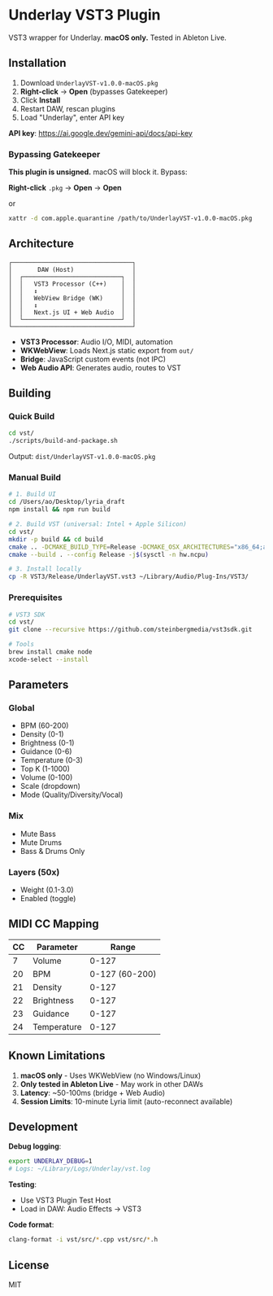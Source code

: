 # Underlay VST3 Plugin

VST3 wrapper for Underlay. **macOS only.** Tested in Ableton Live.

## Installation

1. Download `UnderlayVST-v1.0.0-macOS.pkg`
2. **Right-click** → **Open** (bypasses Gatekeeper)
3. Click **Install**
4. Restart DAW, rescan plugins
5. Load "Underlay", enter API key

**API key**: https://ai.google.dev/gemini-api/docs/api-key

### Bypassing Gatekeeper

**This plugin is unsigned.** macOS will block it. Bypass:

**Right-click** `.pkg` → **Open** → **Open**

or

```bash
xattr -d com.apple.quarantine /path/to/UnderlayVST-v1.0.0-macOS.pkg
```

## Architecture

```
┌─────────────────────────────────┐
│       DAW (Host)                │
│  ┌───────────────────────────┐  │
│  │   VST3 Processor (C++)    │  │
│  │   ↕                       │  │
│  │   WebView Bridge (WK)     │  │
│  │   ↕                       │  │
│  │   Next.js UI + Web Audio  │  │
│  └───────────────────────────┘  │
└─────────────────────────────────┘
```

- **VST3 Processor**: Audio I/O, MIDI, automation
- **WKWebView**: Loads Next.js static export from `out/`
- **Bridge**: JavaScript custom events (not IPC)
- **Web Audio API**: Generates audio, routes to VST

## Building

### Quick Build

```bash
cd vst/
./scripts/build-and-package.sh
```

Output: `dist/UnderlayVST-v1.0.0-macOS.pkg`

### Manual Build

```bash
# 1. Build UI
cd /Users/ao/Desktop/lyria_draft
npm install && npm run build

# 2. Build VST (universal: Intel + Apple Silicon)
cd vst/
mkdir -p build && cd build
cmake .. -DCMAKE_BUILD_TYPE=Release -DCMAKE_OSX_ARCHITECTURES="x86_64;arm64"
cmake --build . --config Release -j$(sysctl -n hw.ncpu)

# 3. Install locally
cp -R VST3/Release/UnderlayVST.vst3 ~/Library/Audio/Plug-Ins/VST3/
```

### Prerequisites

```bash
# VST3 SDK
cd vst/
git clone --recursive https://github.com/steinbergmedia/vst3sdk.git

# Tools
brew install cmake node
xcode-select --install
```

## Parameters

### Global
- BPM (60-200)
- Density (0-1)
- Brightness (0-1)
- Guidance (0-6)
- Temperature (0-3)
- Top K (1-1000)
- Volume (0-100)
- Scale (dropdown)
- Mode (Quality/Diversity/Vocal)

### Mix
- Mute Bass
- Mute Drums
- Bass & Drums Only

### Layers (50x)
- Weight (0.1-3.0)
- Enabled (toggle)

## MIDI CC Mapping

| CC  | Parameter   | Range         |
|-----|-------------|---------------|
| 7   | Volume      | 0-127         |
| 20  | BPM         | 0-127 (60-200)|
| 21  | Density     | 0-127         |
| 22  | Brightness  | 0-127         |
| 23  | Guidance    | 0-127         |
| 24  | Temperature | 0-127         |

## Known Limitations

1. **macOS only** - Uses WKWebView (no Windows/Linux)
2. **Only tested in Ableton Live** - May work in other DAWs
3. **Latency**: ~50-100ms (bridge + Web Audio)
4. **Session Limits**: 10-minute Lyria limit (auto-reconnect available)

## Development

**Debug logging**:
```bash
export UNDERLAY_DEBUG=1
# Logs: ~/Library/Logs/Underlay/vst.log
```

**Testing**:
- Use VST3 Plugin Test Host
- Load in DAW: Audio Effects → VST3

**Code format**:
```bash
clang-format -i vst/src/*.cpp vst/src/*.h
```

## License

MIT
